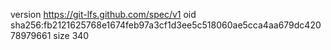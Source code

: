 version https://git-lfs.github.com/spec/v1
oid sha256:fb2121625768e1674feb97a3cf1d3ee5c518060ae5cca4aa679dc42078979661
size 340
